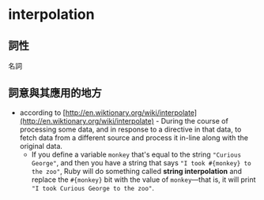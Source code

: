 # interpolation
## 詞性
名詞

## 詞意與其應用的地方

* according to [http://en.wiktionary.org/wiki/interpolate](http://en.wiktionary.org/wiki/interpolate) -  During the course of processing some data, and in response to a directive in that data, to fetch data from a different source and process it in-line along with the original data.
	* If you define a variable `monkey` that's equal to the string `"Curious George"`, and then you have a string that says `"I took #{monkey} to the zoo"`, Ruby will do something called **string interpolation** and replace the `#{monkey}` bit with the value of `monkey`—that is, it will print `"I took Curious George to the zoo"`. 